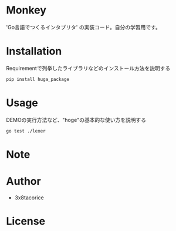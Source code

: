 # Monkey

'Go言語でつくるインタプリタ' の実装コード。自分の学習用です。

# Installation

Requirementで列挙したライブラリなどのインストール方法を説明する
 
```bash
pip install huga_package
```

# Usage

DEMOの実行方法など、"hoge"の基本的な使い方を説明する
 
```bash
go test ./lexer
```

# Note

# Author

- 3x8tacorice

# License
